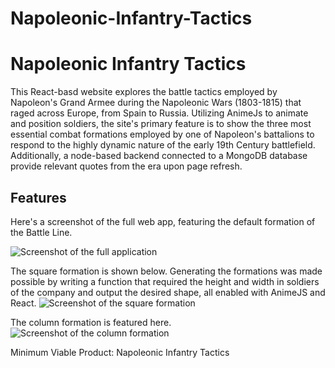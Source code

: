 # Napoleonic-Infantry-Tactics
# Napoleonic Infantry Tactics

This React-basd website explores the battle tactics employed by Napoleon's Grand Armee during the Napoleonic Wars (1803-1815) that raged across Europe, from Spain to Russia. Utilizing AnimeJs to animate and position soldiers, the site's primary feature is to show the three most essential combat formations employed by one of Napoleon's battalions to respond to the highly dynamic nature of the early 19th Century battlefield. Additionally, a node-based backend connected to a MongoDB database provide relevant quotes from the era upon page refresh.

## Features

Here's a screenshot of the full web app, featuring the default formation of the Battle Line.

![Screenshot of the full application](https://i.imgur.com/pX3X0mX.png)

The square formation is shown below. Generating the formations was made possible by writing a function that required the height and width in soldiers of the company and output the desired shape, all enabled with AnimeJS and React. 
![Screenshot of the square formation](https://i.imgur.com/cAdee5j.png)

The column formation is featured here.
![Screenshot of the column formation](https://i.imgur.com/bkguRJ4.png)





  

  
Minimum Viable Product: Napoleonic Infantry Tactics
